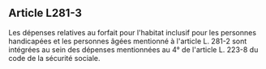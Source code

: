 ## Article L281-3

Les dépenses relatives au forfait pour l'habitat inclusif pour les personnes handicapées et les personnes âgées
mentionné à l'article L. 281-2 sont intégrées au sein des dépenses mentionnées au 4° de l'article L. 223-8 du
code de la sécurité sociale.

